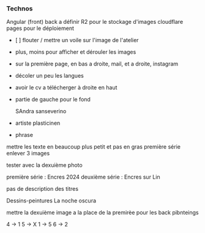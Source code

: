 ### Technos
Angular (front)
back a définir
R2 pour le stockage d'images
cloudflare pages pour le déploiement



- [ ] flouter / mettre un voile sur l'image de l'atelier
- plus, moins pour afficher et dérouler les images
- sur la première page, en bas a droite, mail, et a droite, instagram
- décoler un peu les langues
- avoir le cv a télécherger à droite en haut
- partie de gauche pour le fond 
  
  SAndra sanseverino 
- artiste plasticinen
- phrase


mettre les texte en beaucoup plus petit et pas en gras
première série enlever 3 images

tester avec la dexuième photo

première série : Encres 2024
deuxième série : Encres sur Lin

pas de description des titres

Dessins-peintures La noche oscura


mettre la dexuième image a la place de la premirèe pour les back pibnteings

4 -> 1
5 -> X
1 -> 5
6 -> 2

